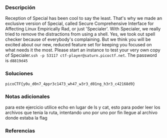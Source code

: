 ### Descripción 
Reception of Special has been cool to say the least. That's why we made an exclusive version of Special, called Secure Comprehensive Interface for Affecting Linux Empirically Rad, or just 'Specialer'. With Specialer, we really tried to remove the distractions from using a shell. Yes, we took out spell checker because of everybody's complaining. But we think you will be excited about our new, reduced feature set for keeping you focused on what needs it the most. Please start an instance to test your very own copy of Specialer.`ssh -p 53117 ctf-player@saturn.picoctf.net`. The password is `d8819d45`

### Soluciones


```
picoCTF{y0u_d0n7_4ppr3c1473_wh47_w3r3_d01ng_h3r3_c42168d9}
```
### Notas adicionales 
para este ejercicio utilice echo en lugar de ls y cat, esto para poder leer los archivos que tenia la ruta, intentando uno por uno por fin llegue al archivo donde estaba la flag

### Referencias 
